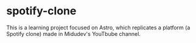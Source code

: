 # spotify-clone
This is a learning project focused on Astro, which replicates a platform (a Spotify clone) made in Midudev's YouTbube channel.
